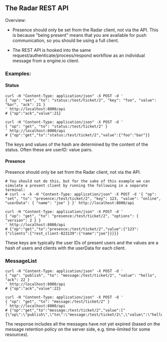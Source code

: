 ## The Radar REST API

Overview:

- Presence should only be set from the Radar client, not via the API.
This is because "being present" means that you are available for push
communication, so you should be using a full client.

- The REST API is hooked into the same
request/authenticate/process/respond workflow as an individual message
from a engine.io client.

### Examples:

#### Status

```shell
curl -H "Content-Type: application/json" -X POST -d '
{ "op": "set", "to": "status:/test/ticket/2", "key": "foo", "value": "bar", "ack": 21 }
' http://localhost:8000/api
# {"op":"ack","value":21}

curl -H "Content-Type: application/json" -X POST -d '
{ "op": "get", "to": "status:/test/ticket/2" }
' http://localhost:8000/api
# {"op":"get","to":"status:/test/ticket/2","value":{"foo":"bar"}}
```

The keys and values of the hash are determined by the content of the status. Often these are userID: value pairs.

#### Presence

Presence should only be set from the Radar client, not via the API.

```shell
# You should not do this, but for the sake of this example we can simulate a present client by running the following in a separate terminal:
# curl -v -k -H "Content-Type: application/json" -X POST -d '{ "op": "set", "to": "presence:/test/ticket/2", "key": 123, "value": "online", "userData": { "name": "joe" } }' http://localhost:8000/api

curl -H "Content-Type: application/json" -X POST -d '
{ "op": "get", "to": "presence:/test/ticket/2", "options": { "version": 2 } }
' http://localhost:8000/api
# {"op":"get","to":"presence:/test/ticket/2","value":{"123":{"clients":{"rest_client-823139":{"name":"joe"}}}}}
```

These keys are typically the user IDs of present users and the values
are a hash of users and clients with the userData for each client.

### MessageList

```shell
curl -H "Content-Type: application/json" -X POST -d '
{ "op": "publish", "to": "message:/test/ticket/2", "value": "hello", "ack": 22 }
' http://localhost:8000/api
# {"op":"ack","value":22}

curl -H "Content-Type: application/json" -X POST -d '
{ "op": "get", "to": "message:/test/ticket/2" }
' http://localhost:8000/api
# {"op":"get","to":"message:/test/ticket/2","value":["{\"op\":\"publish\",\"to\":\"message:/test/ticket/2\",\"value\":\"hello\",\"ack\":22}","1407360686077"],"time":1407360714899}
```

The response includes all the messages have not yet expired (based on the message retention policy on the server side, e.g. time-limited for some resources).
